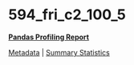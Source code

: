 # 594_fri_c2_100_5

[**Pandas Profiling Report**](../docs_sources/profile/594_fri_c2_100_5.html)

[Metadata](metadata.yaml) | [Summary Statistics](summary_stats.csv)

